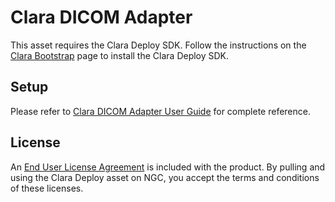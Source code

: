 # Clara DICOM Adapter

This asset requires the Clara Deploy SDK. Follow the instructions on the
[Clara Bootstrap]($NGC_HOST/model-scripts/$NGC_ORG:$NGC_TEAM:clara_bootstrap) page
to install the Clara Deploy SDK.


## Setup

Please refer to [Clara DICOM Adapter User Guide](https://docs.nvidia.com/clara/deploy/sdk/Services/DicomAdapter/public/docs/) for complete reference.

## License

An [End User License Agreement](https://developer.nvidia.com/nvidia-clara-sdk-license)
is included with the product. By pulling and using the Clara Deploy asset on NGC, you accept the
terms and conditions of these licenses.
